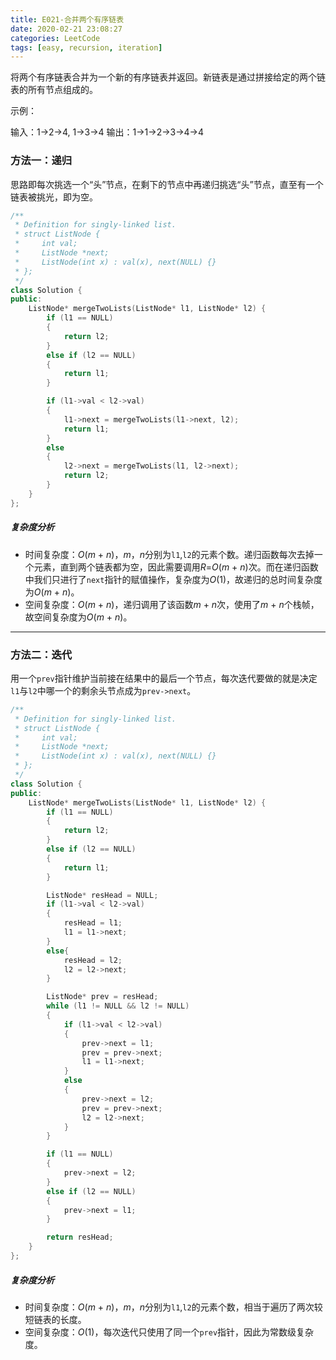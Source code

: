 ```yaml
---
title: E021-合并两个有序链表
date: 2020-02-21 23:08:27
categories: LeetCode
tags: [easy, recursion, iteration]
---
```


将两个有序链表合并为一个新的有序链表并返回。新链表是通过拼接给定的两个链表的所有节点组成的。 

<!-- more -->

示例：

输入：1->2->4, 1->3->4
输出：1->1->2->3->4->4

### 方法一：递归

思路即每次挑选一个“头”节点，在剩下的节点中再递归挑选“头”节点，直至有一个链表被挑光，即为空。

```c++
/**
 * Definition for singly-linked list.
 * struct ListNode {
 *     int val;
 *     ListNode *next;
 *     ListNode(int x) : val(x), next(NULL) {}
 * };
 */
class Solution {
public:
    ListNode* mergeTwoLists(ListNode* l1, ListNode* l2) {
        if (l1 == NULL)
        {
            return l2;
        }
        else if (l2 == NULL)
        {
            return l1;
        }

        if (l1->val < l2->val)
        {
            l1->next = mergeTwoLists(l1->next, l2);
            return l1;
        }
        else
        {
            l2->next = mergeTwoLists(l1, l2->next);
            return l2;
        }
    }
};
```

##### 复杂度分析

- 时间复杂度：*O*(*m* + *n*)，*m*，*n*分别为`l1`,`l2`的元素个数。递归函数每次去掉一个元素，直到两个链表都为空，因此需要调用*R*=*O*(*m* + *n*)次。而在递归函数中我们只进行了`next`指针的赋值操作，复杂度为*O*(1)，故递归的总时间复杂度为*O*(*m* + *n*)。
- 空间复杂度：*O*(*m* + *n*)，递归调用了该函数*m* + *n*次，使用了*m* + *n*个栈帧，故空间复杂度为*O*(*m* + *n*)。

---

### 方法二：迭代

用一个`prev`指针维护当前接在结果中的最后一个节点，每次迭代要做的就是决定`l1`与`l2`中哪一个的剩余头节点成为`prev->next`。

```c++
/**
 * Definition for singly-linked list.
 * struct ListNode {
 *     int val;
 *     ListNode *next;
 *     ListNode(int x) : val(x), next(NULL) {}
 * };
 */
class Solution {
public:
    ListNode* mergeTwoLists(ListNode* l1, ListNode* l2) {
        if (l1 == NULL)
        {
            return l2;
        }
        else if (l2 == NULL)
        {
            return l1;
        }

        ListNode* resHead = NULL;
        if (l1->val < l2->val)
        {
            resHead = l1;
            l1 = l1->next;
        }
        else{
            resHead = l2;
            l2 = l2->next;
        }

        ListNode* prev = resHead;
        while (l1 != NULL && l2 != NULL)
        {
            if (l1->val < l2->val)
            {
                prev->next = l1;
                prev = prev->next;
                l1 = l1->next;
            }
            else
            {
                prev->next = l2;
                prev = prev->next;
                l2 = l2->next;
            }
        }

        if (l1 == NULL)
        {
            prev->next = l2;
        }
        else if (l2 == NULL)
        {
            prev->next = l1;
        }

        return resHead;
    }
};
```

##### 复杂度分析

- 时间复杂度：*O*(*m* + *n*)，*m*，*n*分别为`l1`,`l2`的元素个数，相当于遍历了两次较短链表的长度。
- 空间复杂度：*O*(1)，每次迭代只使用了同一个`prev`指针，因此为常数级复杂度。